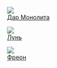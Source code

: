 ![](/books/sf_action/Сергей%20Клочков/Дар%20Монолита.jpg)  
[Дар Монолита](/books/sf_action/Сергей%20Клочков/Дар%20Монолита)

![](/books/sf_action/Сергей%20Клочков/Лунь.jpg)  
[Лунь](/books/sf_action/Сергей%20Клочков/Лунь)

![](/books/sf_action/Сергей%20Клочков/Фреон.jpg)  
[Фреон](/books/sf_action/Сергей%20Клочков/Фреон)

